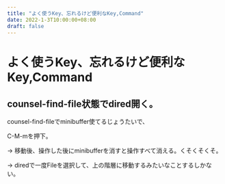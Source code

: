 ```yaml
---
title: "よく使うKey、忘れるけど便利なKey,Command"
date: 2022-1-3T10:00:00+08:00
draft: false
---
```

# よく使うKey、忘れるけど便利なKey,Command



## counsel-find-file状態でdired開く。



counsel-find-fileでminibuffer使てるじょうたいで、



C-M-mを押下。



-> 移動後、操作した後にminibufferを消すと操作すべて消える。くそくそくそ。



-> diredで一度Fileを選択して、上の階層に移動するみたいなことするしかない。
